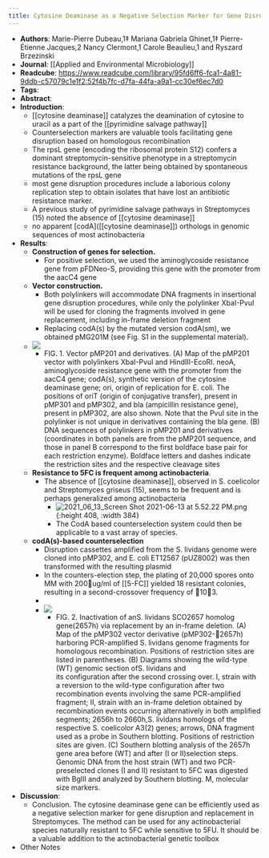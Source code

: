 ```yaml
---
title: Cytosine Deaminase as a Negative Selection Marker for Gene Disruption and Replacement in the Genus Streptomyces and Other Actinobacteria
---
```


- **Authors**: Marie-Pierre Dubeau,1‡ Mariana Gabriela Ghinet,1‡ Pierre-Étienne 
  Jacques,2 Nancy Clermont,1 Carole Beaulieu,1 and Ryszard Brzezinski
- **Journal**: [[Applied and Environmental Microbiology]]
- **Readcube**: https://www.readcube.com/library/95fd6ff6-fca1-4a81-9ddb-c57079c1e1f2:52f4b7fc-d7fa-44fa-a9a1-cc30ef6ec7d0
- **Tags**:
- **Abstract**:
- **Introduction**:
	- [[cytosine deaminase]] catalyzes the deamination of cytosine to uracil as a part of the [[pyrimidine salvage pathway]]
	- Counterselection markers are valuable tools facilitating gene disruption based on homologous recombination
	- The rpsL gene (encoding the ribosomal protein S12) confers a dominant streptomycin-sensitive phenotype in a streptomycin resistance background, the latter being obtained by spontaneous mutations of the rpsL gene
	- most gene disruption procedures include a laborious colony replication step to obtain isolates that have lost an antibiotic resistance marker.
	- A previous study of pyrimidine salvage pathways in Streptomyces (15) noted the absence of [[cytosine deaminase]]
	- no apparent [codA]([[cytosine deaminase]]) orthologs in genomic sequences of most actinobacteria
- **Results**:
	- **Construction of genes for selection.**
		- For positive selection, we used the aminoglycoside resistance gene from pFDNeo-S, providing this gene with the promoter from the aacC4 gene
	- **Vector construction.**
		- Both polylinkers will accommodate DNA fragments in insertional gene disruption procedures, while only the polylinker XbaI-PvuI will be used for cloning the fragments involved in gene replacement, including in-frame deletion fragment
		- Replacing codA(s) by the mutated version codA(sm), we obtained pMG201M (see Fig. S1 in the supplemental material).
	- ![](https://firebasestorage.googleapis.com/v0/b/firescript-577a2.appspot.com/o/imgs%2Fapp%2FQualifying_Exam%2FCDNqcijdUv.png?alt=media&token=672bd9cd-1b96-4f51-9c91-830d56776cee)
		- FIG. 1. Vector pMP201 and derivatives. (A) Map of the pMP201 vector with polylinkers XbaI-PvuI and HindIII-EcoRI. neoA, aminoglycoside resistance gene with the promoter from the aacC4 gene; codA(s), synthetic version of the cytosine deaminase gene; ori, origin of replication for E. coli. The positions of oriT (origin of conjugative transfer), present in pMP301 and pMP302, and bla (ampicillin resistance gene), present in pMP302, are also shown. Note that the PvuI site in the polylinker is not unique in derivatives containing the bla gene. (B) DNA sequences of polylinkers in pMP201 and derivatives (coordinates in both panels are from the pMP201 sequence, and those in panel B correspond to the first boldface base pair for each restriction enzyme). Boldface letters and dashes indicate the restriction sites and the respective cleavage sites
	- **Resistance to 5FC is frequent among actinobacteria**.
		- The absence of [[cytosine deaminase]], observed in S. coelicolor and Streptomyces griseus (15), seems to be frequent and is perhaps generalized among actinobacteria
			- ![2021_06_13_Screen Shot 2021-06-13 at 5.52.22 PM.png](https://cdn.logseq.com/%2Fc8c9845b-a7fd-4de7-86cd-c4be3d715694bc45db20-dd24-4b9b-a66f-a5087399151a2021_06_13_Screen%20Shot%202021-06-13%20at%205.52.22%20PM.png?Expires=4777231962&Signature=Wxwqwwq1Ipwx2zGT-cv22B7mkqOKkGtIKCwA~Q4C7RAhuyqUWJKdQrMn6GVNe~NOuvW434stLSwJfs5Jf6m06vWGL5rs04EpTg6LgLQN0IrmiScFFPyvkRINJzR-8WSgdttzFPAmacNnUYzXR30ER-DmoxbaBJr6O2N2OHgYTKT-~u-FQsHManwoytauecvfnvS0fYESlDqfjQV4Tq7LtgrHskF4zWO4AqVEA2Kaq57t6Z2KgV0xZhd0cHlRWw0U~kX3nIK4TB~Ra~BMh9S0N5xidbdE8G1zo7lylXpmRbBtF2IeSbWM0UUBnn818pmmxjj~Y9Nk2Z-XsvuI0xMI~A__&Key-Pair-Id=APKAJE5CCD6X7MP6PTEA){:height 408, :width 384}
			- The CodA based counterselection system could then be applicable to a vast array of species.
	- **codA(s)-based counterselection**
		- Disruption cassettes amplified from the S. lividans genome were cloned into pMP302, and E. coli ET12567 (pUZ8002) was then transformed with the resulting plasmid
		- In the counters-election step, the plating of 20,000 spores onto MM with 200ug/ml of [[5-FC]] yielded 18 resistant colonies, resulting in a second-crossover frequency of 103.
		-
		- ![](https://firebasestorage.googleapis.com/v0/b/firescript-577a2.appspot.com/o/imgs%2Fapp%2FQualifying_Exam%2FdnqZ40nmFh.png?alt=media&token=19a37e63-c329-4301-93b9-996a55076565)
			- FIG.  2.  Inactivation  of  anS. lividans SCO2657  homolog  gene(2657h) via  replacement  by  an  in-frame  deletion.  (A)  Map  of  the pMP302 vector  derivative  (pMP302-2657h)  harboring  PCR-amplified S. lividans genome fragments for homologous recombination. Positions  of restriction  sites  are  listed  in  parentheses.  (B)  Diagrams showing the wild-type  (WT)  genomic  section  ofS. lividans and  
			  its configuration after the second crossing over. I, strain with a reversion to the wild-type configuration after two recombination events involving the same PCR-amplified fragment; II, strain with an in-frame deletion obtained by recombination events occurring alternatively in both amplified segments; 2656h to 2660h,S. lividans homologs of the respective S. coelicolor A3(2) genes; arrows, DNA fragment used as a probe in Southern blotting. Positions of restriction sites are given. (C) Southern blotting analysis of the 2657h gene area before (WT) and after (I or II)selection  steps.  Genomic  DNA  from  the  host  strain  (WT) and  two PCR-preselected clones (I and II) resistant to 5FC was digested with BglII and analyzed by Southern blotting. M, molecular size markers.
- **Discussion**:
	- Conclusion. The cytosine deaminase gene can be efficiently used as a 
	  negative selection marker for gene disruption and replacement in 
	  Streptomyces. The method can be used for any actinobacterial species 
	  naturally resistant to 5FC while sensitive to 5FU. It should be a 
	  valuable addition to the actinobacterial genetic toolbox
- Other Notes